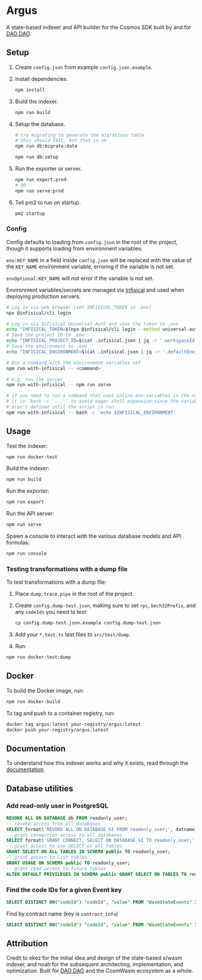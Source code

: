 # Argus

A state-based indexer and API builder for the Cosmos SDK built by and for [DAO
DAO](https://daodao.zone).

## Setup

1. Create `config.json` from example `config.json.example`.

2. Install dependencies.

   ```bash
   npm install
   ```

3. Build the indexer.

   ```bash
   npm run build
   ```

4. Setup the database.

   ```bash
   # try migrating to generate the migrations table
   # this should FAIL, but that is ok
   npm run db:migrate:data

   npm run db:setup
   ```

5. Run the exporter or server.

   ```bash
   npm run export:prod
   # OR
   npm run serve:prod
   ```

6. Tell pm2 to run on startup.

   ```bash
   pm2 startup
   ```

### Config

Config defaults to loading from `config.json` in the root of the project, though
it supports loading from environment variables:

`env:KEY_NAME` in a field inside `config.json` will be replaced with the value of
the `KEY_NAME` environment variable, erroring if the variable is not set.

`envOptional:KEY_NAME` will not error if the variable is not set.

Environment variables/secrets are managed via
[Infisical](https://infisical.com) and used when deploying production servers.

```bash
# Log in via web browser (set INFISICAL_TOKEN in .env)
npx @infisical/cli login

# Log in via Infisical Universal Auth and save the token to .env
echo "INFISICAL_TOKEN=$(npx @infisical/cli login --method universal-auth --client-id <client-id> --client-secret <client-secret> --plain)" >> .env
# Save the project ID to .env
echo "INFISICAL_PROJECT_ID=$(cat .infisical.json | jq -r '.workspaceId')" >> .env
# Save the environment to .env
echo "INFISICAL_ENVIRONMENT=$(cat .infisical.json | jq -r '.defaultEnvironment')" >> .env

# Run a command with the environment variables set
npm run with-infisical -- <command>

# e.g. run the server
npm run with-infisical -- npm run serve

# if you need to run a command that uses inline env variables in the cmd, wrap
# it in `bash -c '...'` to avoid eager shell expansion since the variables
# aren't defined until the script is run
npm run with-infisical -- bash -c 'echo $INFISICAL_ENVIRONMENT'
```

## Usage

Test the indexer:

```bash
npm run docker:test
```

Build the indexer:

```bash
npm run build
```

Run the exporter:

```bash
npm run export
```

Run the API server:

```bash
npm run serve
```

Spawn a console to interact with the various database models and API formulas:

```bash
npm run console
```

### Testing transformations with a dump file

To test transformations with a dump file:

1. Place `dump.trace.pipe` in the root of the project.

2. Create `config.dump-test.json`, making sure to set `rpc`, `bech32Prefix`, and
   any `codeIds` you need to test:

   ```bash
   cp config.dump-test.json.example config.dump-test.json
   ```

3. Add your `*.test.ts` test files to `src/test/dump`.

4. Run:

```bash
npm run docker:test:dump
```

## Docker

To build the Docker image, run:

```bash
npm run docker:build
```

To tag and push to a container registry, run:

```bash
docker tag argus:latest your-registry/argus:latest
docker push your-registry/argus:latest
```

## Documentation

To understand how this indexer works and why it exists, read through the
[documentation](./docs/start.md).

## Database utilities

### Add read-only user in PostgreSQL

```sql
REVOKE ALL ON DATABASE db FROM readonly_user;
-- revoke access from all databases
SELECT format('REVOKE ALL ON DATABASE %I FROM readonly_user;', datname) FROM pg_database \gexec
-- grant connection access to all databases
SELECT format('GRANT CONNECT, SELECT ON DATABASE %I TO readonly_user;', datname) FROM pg_database WHERE datname = 'accounts' OR datname LIKE '%_%net' \gexec
-- grant access to use SELECT on all tables
GRANT SELECT ON ALL TABLES IN SCHEMA public TO readonly_user;
-- grant access to list tables
GRANT USAGE ON SCHEMA public TO readonly_user;
-- grant read access to future tables
ALTER DEFAULT PRIVILEGES IN SCHEMA public GRANT SELECT ON TABLES TO readonly_user;
```

### Find the code IDs for a given Event key

```sql
SELECT DISTINCT ON("codeId") "codeId", "value" FROM "WasmStateEvents" INNER JOIN "Contracts" ON "Contracts"."address" = "WasmStateEvents"."contractAddress" WHERE "key" = '' ORDER BY "codeId" ASC;
```

Find by contract name (key is `contract_info`)

```sql
SELECT DISTINCT ON("codeId") "codeId", "value" FROM "WasmStateEvents" INNER JOIN "Contracts" ON "Contracts"."address" = "WasmStateEvents"."contractAddress" WHERE "key" = '99,111,110,116,114,97,99,116,95,105,110,102,111' AND value LIKE '%CONTRACT_NAME%' ORDER BY "codeId" ASC;
```

## Attribution

Credit to ekez for the initial idea and design of the state-based x/wasm
indexer, and noah for the subsequent architecting, implementation, and
optimization. Built for [DAO DAO](https://daodao.zone) and the CosmWasm
ecosystem as a whole.
